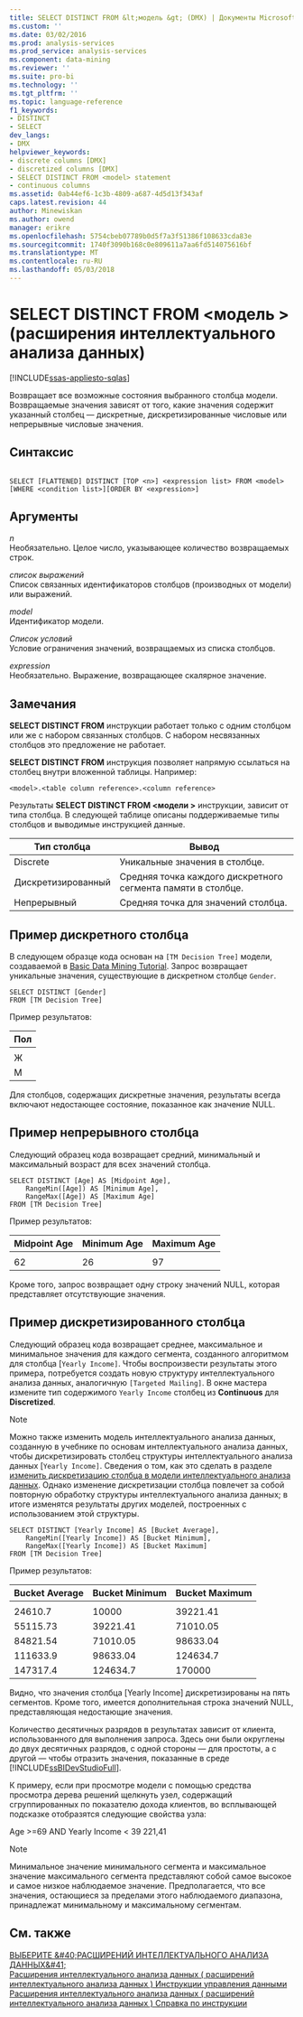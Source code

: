 ```yaml
---
title: SELECT DISTINCT FROM &lt;модель &gt; (DMX) | Документы Microsoft
ms.custom: ''
ms.date: 03/02/2016
ms.prod: analysis-services
ms.prod_service: analysis-services
ms.component: data-mining
ms.reviewer: ''
ms.suite: pro-bi
ms.technology: ''
ms.tgt_pltfrm: ''
ms.topic: language-reference
f1_keywords:
- DISTINCT
- SELECT
dev_langs:
- DMX
helpviewer_keywords:
- discrete columns [DMX]
- discretized columns [DMX]
- SELECT DISTINCT FROM <model> statement
- continuous columns
ms.assetid: 0ab44ef6-1c3b-4809-a687-4d5d13f343af
caps.latest.revision: 44
author: Minewiskan
ms.author: owend
manager: erikre
ms.openlocfilehash: 5754cbeb07789b0d5f7a3f51386f108633cda83e
ms.sourcegitcommit: 1740f3090b168c0e809611a7aa6fd514075616bf
ms.translationtype: MT
ms.contentlocale: ru-RU
ms.lasthandoff: 05/03/2018
---
```

# <a name="select-distinct-from-ltmodel-gt-dmx"></a>SELECT DISTINCT FROM &lt;модель &gt; (расширения интеллектуального анализа данных)
[!INCLUDE[ssas-appliesto-sqlas](../includes/ssas-appliesto-sqlas.md)]

  Возвращает все возможные состояния выбранного столбца модели. Возвращаемые значения зависят от того, какие значения содержит указанный столбец — дискретные, дискретизированные числовые или непрерывные числовые значения.  
  
## <a name="syntax"></a>Синтаксис  
  
```  
  
SELECT [FLATTENED] DISTINCT [TOP <n>] <expression list> FROM <model>   
[WHERE <condition list>][ORDER BY <expression>]  
```  
  
## <a name="arguments"></a>Аргументы  
 *n*  
 Необязательно. Целое число, указывающее количество возвращаемых строк.  
  
 *список выражений*  
 Список связанных идентификаторов столбцов (производных от модели) или выражений.  
  
 *model*  
 Идентификатор модели.  
  
 *Список условий*  
 Условие ограничения значений, возвращаемых из списка столбцов.  
  
 *expression*  
 Необязательно. Выражение, возвращающее скалярное значение.  
  
## <a name="remarks"></a>Замечания  
 **SELECT DISTINCT FROM** инструкции работает только с одним столбцом или же с набором связанных столбцов. С набором несвязанных столбцов это предложение не работает.  
  
 **SELECT DISTINCT FROM** инструкция позволяет напрямую ссылаться на столбец внутри вложенной таблицы. Например:  
  
```  
<model>.<table column reference>.<column reference>  
```  
  
 Результаты **SELECT DISTINCT FROM \<модели >** инструкции, зависит от типа столбца. В следующей таблице описаны поддерживаемые типы столбцов и выводимые инструкцией данные.  
  
|Тип столбца|Вывод|  
|-----------------|------------|  
|Discrete|Уникальные значения в столбце.|  
|Дискретизированный|Средняя точка каждого дискретного сегмента памяти в столбце.|  
|Непрерывный|Средняя точка для значений столбца.|  
  
## <a name="discrete-column-example"></a>Пример дискретного столбца  
 В следующем образце кода основан на `[TM Decision Tree]` модели, создаваемой в [Basic Data Mining Tutorial](http://msdn.microsoft.com/library/6602edb6-d160-43fb-83c8-9df5dddfeb9c). Запрос возвращает уникальные значения, существующие в дискретном столбце `Gender`.  
  
```  
SELECT DISTINCT [Gender]  
FROM [TM Decision Tree]  
```  
  
 Пример результатов:  
  
|Пол|  
|------------|  
||  
|Ж|  
|M|  
  
 Для столбцов, содержащих дискретные значения, результаты всегда включают недостающее состояние, показанное как значение NULL.  
  
## <a name="continuous-column-example"></a>Пример непрерывного столбца  
 Следующий образец кода возвращает средний, минимальный и максимальный возраст для всех значений столбца.  
  
```  
SELECT DISTINCT [Age] AS [Midpoint Age],   
    RangeMin([Age]) AS [Minimum Age],   
    RangeMax([Age]) AS [Maximum Age]  
FROM [TM Decision Tree]  
```  
  
 Пример результатов:  
  
|Midpoint Age|Minimum Age|Maximum Age|  
|------------------|-----------------|-----------------|  
||||  
|62|26|97|  
  
 Кроме того, запрос возвращает одну строку значений NULL, которая представляет отсутствующие значения.  
  
## <a name="discretized-column-example"></a>Пример дискретизированного столбца  
 Следующий образец кода возвращает среднее, максимальное и минимальное значения для каждого сегмента, созданного алгоритмом для столбца [`Yearly Income]`. Чтобы воспроизвести результаты этого примера, потребуется создать новую структуру интеллектуального анализа данных, аналогичную `[Targeted Mailing]`. В окне мастера измените тип содержимого `Yearly Income` столбец из **Continuous** для **Discretized**.  
  
> [!NOTE]  
>  Можно также изменить модель интеллектуального анализа данных, созданную в учебнике по основам интеллектуального анализа данных, чтобы дискретизировать столбец структуры интеллектуального анализа данных [`Yearly Income]`. Сведения о том, как это сделать в разделе [изменить дискретизацию столбца в модели интеллектуального анализа данных](../analysis-services/data-mining/change-the-discretization-of-a-column-in-a-mining-model.md). Однако изменение дискретизации столбца повлечет за собой повторную обработку структуры интеллектуального анализа данных; в итоге изменятся результаты других моделей, построенных с использованием этой структуры.  
  
```  
SELECT DISTINCT [Yearly Income] AS [Bucket Average],   
    RangeMin([Yearly Income]) AS [Bucket Minimum],   
    RangeMax([Yearly Income]) AS [Bucket Maximum]  
FROM [TM Decision Tree]  
```  
  
 Пример результатов:  
  
|Bucket Average|Bucket Minimum|Bucket Maximum|  
|--------------------|--------------------|--------------------|  
||||  
|24610.7|10000|39221.41|  
|55115.73|39221.41|71010.05|  
|84821.54|71010.05|98633.04|  
|111633.9|98633.04|124634.7|  
|147317.4|124634.7|170000|  
  
 Видно, что значения столбца [Yearly Income] дискретизированы на пять сегментов. Кроме того, имеется дополнительная строка значений NULL, представляющая недостающие значения.  
  
 Количество десятичных разрядов в результатах зависит от клиента, использованного для выполнения запроса. Здесь они были округлены до двух десятичных разрядов, с одной стороны — для простоты, а с другой — чтобы отразить значения, показанные в среде [!INCLUDE[ssBIDevStudioFull](../includes/ssbidevstudiofull-md.md)].  
  
 К примеру, если при просмотре модели с помощью средства просмотра дерева решений щелкнуть узел, содержащий сгруппированных по показателю дохода клиентов, во всплывающей подсказке отобразятся следующие свойства узла:  
  
 Age >=69 AND Yearly Income < 39 221,41  
  
> [!NOTE]  
>  Минимальное значение минимального сегмента и максимальное значение максимального сегмента представляют собой самое высокое и самое низкое наблюдаемое значение. Предполагается, что все значения, остающиеся за пределами этого наблюдаемого диапазона, принадлежат минимальному и максимальному сегментам.  
  
## <a name="see-also"></a>См. также  
 [ВЫБЕРИТЕ &AMP;#40;РАСШИРЕНИЙ ИНТЕЛЛЕКТУАЛЬНОГО АНАЛИЗА ДАННЫХ&AMP;#41;](../dmx/select-dmx.md)   
 [Расширения интеллектуального анализа данных &#40; расширений интеллектуального анализа данных &#41; Инструкции управления данными](../dmx/dmx-statements-data-manipulation.md)   
 [Расширения интеллектуального анализа данных &#40; расширений интеллектуального анализа данных &#41; Справка по инструкции](../dmx/data-mining-extensions-dmx-statements.md)  
  
  
